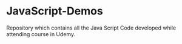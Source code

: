 # JavaScript-Demos

Repository which contains all the Java Script Code developed while attending course in Udemy.

